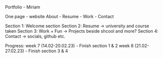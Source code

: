  Portfolio - Miriam

 One page - website
 About - Resume - Work - Contact

 Section 1: Welcome section
 Section 2: Resume -> university and course taken
 Section 3: Work + Fun -> Projects beside shcool and more?
 Section 4: Contact -> socials, github etc.

 Progress:
 week 7 (14.02-20.02.23) - Finish section 1 & 2
 week 8 (21.02-27.02.23) - Finish section 3 & 4

 